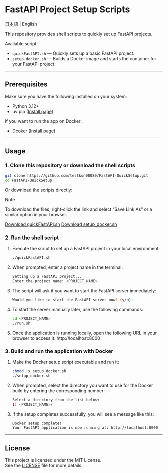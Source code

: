 # FastAPI Project Setup Scripts

[日本語](README.md) | English

This repository provides shell scripts to quickly set up FastAPI projects.

Available script:
- `quickFastAPI.sh` — Quickly sets up a basic FastAPI project.
- `setup_docker.sh` — Builds a Docker image and starts the container for your FastAPI project.
---

## Prerequisites

Make sure you have the following installed on your system:

- Python 3.12+
- uv pip ([Install page](https://docs.astral.sh/uv/getting-started/installation/))

If you want to run the app on Docker:
- Dcoker ([Install page](https://github.com/docker/docker-install))

---

## Usage

### 1. Clone this repository or download the shell scripts

```bash
git clone https://github.com/testkun08080/FastAPI-QuickSetup.git
cd FastAPI-QuickSetup
```

Or download the scripts directly:

> [!NOTE]
> To download the files, right-click the link and select “Save Link As” or a similar option in your browser.

[Download quickFastAPI.sh](https://raw.githubusercontent.com/testkun08080/FastAPI-QuickSetup/main/quickFastAPI.sh) 
[Download setup_docker.sh](https://raw.githubusercontent.com/testkun08080/FastAPI-QuickSetup/main/setup_docker.sh)  

### 2. Run the shell script
1. Execute the script to set up a FastAPI project in your local environment:
    ```bash
    ./quickFastAPI.sh
    ```
2. When prompted, enter a project name in the terminal:
    ```bash
    Setting up a FastAPI project...
    Enter the project name: <PROJECT_NAME>
    ```
3. The script will ask if you want to start the FastAPI server immediately:
    ```bash
    Would you like to start the FastAPI server now? (y/n): 
    ```
4. To start the server manually later, use the following commands:
     ```bash
    cd <PROJECT_NAME>
    ./run.sh
    ```
5. Once the application is running locally, open the following URL in your browser to access it:
   http://localhost:8000


### 3. Build and run the application with Docker
1. Make the Docker setup script executable and run it:
    ```bash
    chmod +x setup_docker.sh
    ./setup_docker.sh
    ```
2. When prompted, select the directory you want to use for the Docker build by entering the corresponding number:
    ```bash
    Select a directory from the list below:
    1) <PROJECT_NAME>/
    ```
3. If the setup completes successfully, you will see a message like this:
    ```bash
    Docker setup complete!
    Your FastAPI application is now running at: http://localhost:8000
    ```
---
## License

This project is licensed under the MIT License.  
See the [LICENSE](./LICENSE) file for more details.
